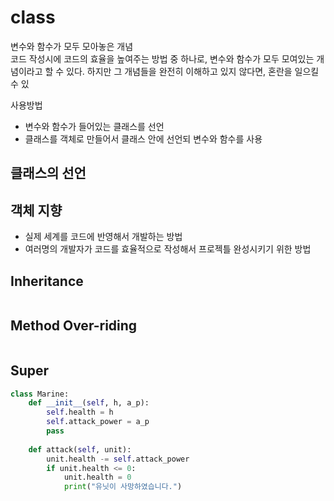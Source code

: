 # class
변수와 함수가 모두 모아놓은 개념  
코드 작성시에 코드의 효율을 높여주는 방법 중 하나로, 변수와 함수가 모두 모여있는 개념이라고 할 수 있다. 하지만 그 개념들을 완전히 이해하고 있지 않다면, 혼란을 일으킬 수 있

사용방법
- 변수와 함수가 들어있는 클래스를 선언
- 클래스를 객체로 만들어서 클래스 안에 선언되 변수와 함수를 사용

## 클래스의 선언
## 객체 지향
- 실제 세계를 코드에 반영해서 개발하는 방법  
- 여러명의 개발자가 코드를 효율적으로 작성해서 프로젝틀 완성시키기 위한 방법  

## Inheritance
```python

```

## Method Over-riding
```python

```

## Super
```python
class Marine:
    def __init__(self, h, a_p):
        self.health = h
        self.attack_power = a_p
        pass
    
    def attack(self, unit):
        unit.health -= self.attack_power
        if unit.health <= 0:
            unit.health = 0
            print("유닛이 사망하였습니다.")
```